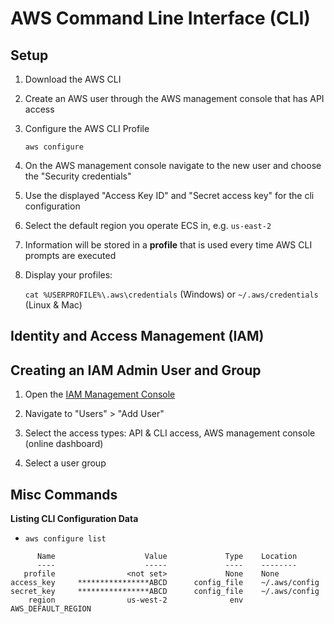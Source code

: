 # AWS Command Line Interface (CLI)





## Setup

1. Download the AWS CLI

2. Create an AWS user through the AWS management console that has API access

3. Configure the AWS CLI Profile

   `aws configure`

4. On the AWS management console navigate to the new user and choose the "Security credentials"

5. Use the displayed "Access Key ID" and "Secret access key" for the cli configuration

6. Select the default region you operate ECS in, e.g. `us-east-2`

7. Information will be stored in a **profile** that is used every time AWS CLI prompts are executed

8. Display your profiles:

   `cat %USERPROFILE%\.aws\credentials`  (Windows) or `~/.aws/credentials` (Linux & Mac)



## Identity and Access Management (IAM)







## Creating an IAM Admin User and Group

1. Open the [IAM Management Console](https://console.aws.amazon.com/iam/)

2. Navigate to "Users" > "Add User"
3. Select the access types: API & CLI access, AWS management console (online dashboard)
4. Select a user group







## Misc Commands



**Listing CLI Configuration Data**

- `aws configure list`

```
      Name                    Value             Type    Location
      ----                    -----             ----    --------
   profile                <not set>             None    None
access_key     ****************ABCD      config_file    ~/.aws/config
secret_key     ****************ABCD      config_file    ~/.aws/config
    region                us-west-2              env    AWS_DEFAULT_REGION
```

